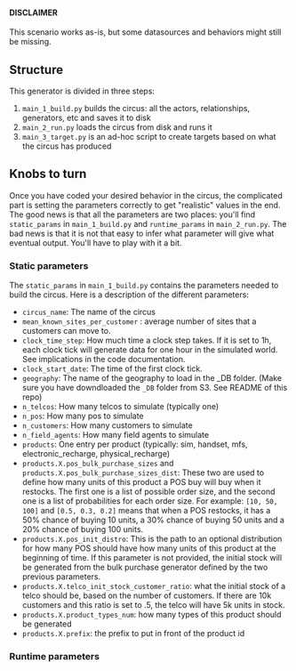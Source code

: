 #### DISCLAIMER

This scenario works as-is, but some datasources and behaviors might
still be missing.

## Structure

This generator is divided in three steps:

1. `main_1_build.py` builds the circus: all the actors, relationships,
generators, etc and saves it to disk
2. `main_2_run.py` loads the circus from disk and runs it
3. `main_3_target.py` is an ad-hoc script to create targets based on
what the circus has produced

## Knobs to turn

Once you have coded your desired behavior in the circus, the complicated
part is setting the parameters correctly to get "realistic" values in
the end. The good news is that all the parameters are two places: you'll
find `static_params` in `main_1_build.py` and `runtime_params` in
`main_2_run.py`. The bad news is that it is not that easy to infer what
parameter will give what eventual output. You'll have to play with it a
bit.

### Static parameters

The `static_params` in `main_1_build.py` contains the parameters needed
to build the circus. Here is a description of the different parameters:

* `circus_name`: The name of the circus
* `mean_known_sites_per_customer` : average number of sites that a
customers can move to.
* `clock_time_step`: How much time a clock step takes. If it is set to
1h, each clock tick will generate data for one hour in the simulated
world. See implications in the code documentation.
* `clock_start_date`: The time of the first clock tick.
* `geography`: The name of the geography to load in the _DB folder.
(Make sure you have downdloaded the `_DB` folder from S3. See README of
this repo)
* `n_telcos`: How many telcos to simulate (typically one)
* `n_pos`: How many pos to simulate
* `n_customers`: How many customers to simulate
* `n_field_agents`: How many field agents to simulate
* `products`: One entry per product (typically: sim, handset, mfs,
electronic_recharge, physical_recharge)
* `products.X.pos_bulk_purchase_sizes` and
`products.X.pos_bulk_purchase_sizes_dist`: These two are used to define
how many units of this product a POS buy will buy when it restocks. The
first one is a list of possible order size, and the second one is a list
of probabilities for each order size. For example: `[10, 50, 100]` and
`[0.5, 0.3, 0.2]` means that when a POS restocks, it has a 50% chance of
buying 10 units, a 30% chance of buying 50 units and a 20% chance of
buying 100 units.
* `products.X.pos_init_distro`: This is the path to an
optional distribution for how many POS should have how many units of
this product at the beginning of time. If this parameter is not
provided, the initial stock will be generated from the bulk purchase
generator defined by the two previous parameters.
* `products.X.telco_init_stock_customer_ratio`: what the initial stock
of a telco should be, based on the number of customers. If there are
10k customers and this ratio is set to .5, the telco will have 5k units
in stock.
* `products.X.product_types_num`: how many types of this product should
be generated
* `products.X.prefix`: the prefix to put in front of the product id

### Runtime parameters


